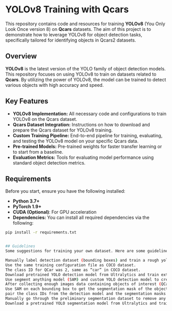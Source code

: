 # YOLOv8 Training with Qcars

This repository contains code and resources for training **YOLOv8** (You Only Look Once version 8) on **Qcars** datasets. The aim of this project is to demonstrate how to leverage YOLOv8 for object detection tasks, specifically tailored for identifying objects in Qcars2 datasets.

## Overview

**YOLOv8** is the latest version of the YOLO family of object detection models. This repository focuses on using YOLOv8 to train on datasets related to **Qcars**. By utilizing the power of YOLOv8, the model can be trained to detect various objects with high accuracy and speed.

## Key Features

- **YOLOv8 Implementation:** All necessary code and configurations to train YOLOv8 on the Qcars dataset.
- **Qcars Dataset Integration:** Instructions on how to download and prepare the Qcars dataset for YOLOv8 training.
- **Custom Training Pipeline:** End-to-end pipeline for training, evaluating, and testing the YOLOv8 model on your specific Qcars data.
- **Pre-trained Models:** Pre-trained weights for faster transfer learning or to start from a baseline.
- **Evaluation Metrics:** Tools for evaluating model performance using standard object detection metrics.

## Requirements

Before you start, ensure you have the following installed:

- **Python 3.7+**
- **PyTorch 1.9+**
- **CUDA (Optional)**: For GPU acceleration
- **Dependencies:** You can install all required dependencies via the following:

```bash
pip install -r requirements.txt


## Guidelines
Some suggestions for training your own dataset. Here are some guidelines:

Manually label detection dataset (bounding boxes) and train a rough yolo detection network. The bounding box doesn’t need to be very accurate as long as it’s larger than the objects.
Use the same training configuration file as COCO dataset.
The class ID for QCar was 2, same as “car” in COCO dataset.
Download pretrained YOLO detection model from Ultralytics and train extra epochs with customized dataset containing QCar data.
Use segment anything model (SAM) and custom YOLO detection model to create segmentation dataset and train the YOLO segmentation model
After collecting enough images data containing objects of interest (QCar, road signs, traffic lights etc.), use YOLO detection model to classify and estimate bounding boxes.
Use SAM on each bounding box to get the segmentation mask of the object.
pair the class IDs from the detection model and the segmentation masks from SAM to create the label for that image.
Manually go through the preliminary segmentation dataset to remove any poorly labeled data
Download a pretrained YOLO segmentation model from Ultralytics and train extra epochs with the new dataset.
